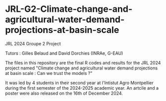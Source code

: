 # JRL-G2-Climate-change-and-agricultural-water-demand-projections-at-basin-scale
JRL 2024 Groupe 2 Project

Tutors : Gilles Belaud and David Dorchies (INRAe, G-EAU)

The files in this repository are the final R codes and results for the JRL 2024 project named "Climate change and agricultural water demand projections at basin scale : Can we trust the models ?"

It was led by 4 students in their second year at l'Intistut Agro Montpellier during the first semester of the 2024-2025 academic year.
An artcile and a poster were also released on the 16th of December 2024.

